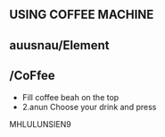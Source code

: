 <!-- image -->

## USING COFFEE MACHINE

## auusnau/Element

<!-- image -->

<!-- image -->

## /CoFfee

- Fill coffee beah on the top
- 2.anun Choose your drink and press

<!-- image -->

MHLULUNSIEN9